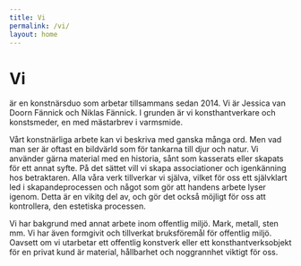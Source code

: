 ```yaml
---
title: Vi
permalink: /vi/
layout: home
---
```


# Vi

är en konstnärsduo som arbetar tillsammans sedan 2014. Vi är Jessica van Doorn Fännick och Niklas Fännick. I grunden är vi konsthantverkare och konstsmeder, en med mästarbrev i varmsmide.

Vårt konstnärliga arbete kan vi beskriva med ganska många ord. Men vad man ser är oftast en bildvärld som för tankarna till djur och natur. Vi använder gärna material med en historia, sånt som kasserats eller skapats för ett annat syfte. På det sättet vill vi skapa associationer och igenkänning hos betraktaren. Alla våra verk tillverkar vi själva, vilket för oss ett självklart led i skapandeprocessen och något som gör att handens arbete lyser igenom. Detta är en vikitg del av, och gör det också möjligt för oss att kontrollera, den estetiska processen.

Vi har bakgrund med annat arbete inom offentlig miljö. Mark, metall, sten mm. Vi har även formgivit och tillverkat bruksföremål för offentlig miljö. Oavsett om vi utarbetar ett offentlig konstverk eller ett konsthantverksobjekt för en privat kund är material, hållbarhet och noggrannhet viktigt för oss.